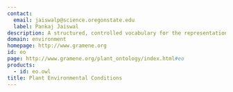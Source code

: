```yaml
---
contact: 
  email: jaiswalp@science.oregonstate.edu
  label: Pankaj Jaiswal
description: A structured, controlled vocabulary for the representation of plant environmental conditions.
domain: environment
homepage: http://www.gramene.org
id: eo
page: http://www.gramene.org/plant_ontology/index.html#eo
products: 
  - id: eo.owl
title: Plant Environmental Conditions
---
```

